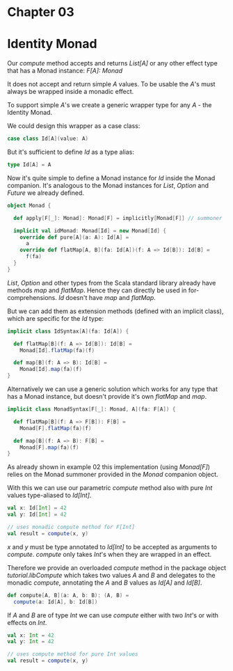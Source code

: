 # Chapter 03

# Identity Monad

Our _compute_ method accepts and returns _List[A]_ or
any other effect type that has a Monad instance:
_F[A]: Monad_

It does not accept and return simple _A_ values. To be
usable the _A_'s must always be wrapped inside a monadic
effect.

To support simple _A_'s we create a generic wrapper
type for any _A_ - the Identity Monad.

We could design this wrapper as a case class:

```scala
case class Id[A](value: A)
```

But it's sufficient to define _Id_ as a type alias:

```scala
type Id[A] = A
```

Now it's quite simple to define a Monad instance for _Id_
inside the Monad companion. It's analogous to the Monad
instances for _List_, _Option_ and _Future_ we already
defined.


```scala
object Monad {

  def apply[F[_]: Monad]: Monad[F] = implicitly[Monad[F]] // summoner

  implicit val idMonad: Monad[Id] = new Monad[Id] {
    override def pure[A](a: A): Id[A] =
      a
    override def flatMap[A, B](fa: Id[A])(f: A => Id[B]): Id[B] =
      f(fa)
  }
}
```

_List_, _Option_ and other types from the Scala standard
library already have methods _map_ and _flatMap_. Hence
they can directly be used in for-comprehensions. _Id_
doesn't have _map_ and _flatMap_.

But we can add them as extension methods (defined with
an implicit class), which are specific for the _Id_ type:

```scala
implicit class IdSyntax[A](fa: Id[A]) {

  def flatMap[B](f: A => Id[B]): Id[B] =
    Monad[Id].flatMap(fa)(f)

  def map[B](f: A => B): Id[B] =
    Monad[Id].map(fa)(f)
}
```

Alternatively we can use a generic solution which works for
any type that has a Monad instance, but doesn't provide
it's own _flatMap_ and _map_.

```scala
implicit class MonadSyntax[F[_]: Monad, A](fa: F[A]) {

  def flatMap[B](f: A => F[B]): F[B] =
    Monad[F].flatMap(fa)(f)

  def map[B](f: A => B): F[B] =
    Monad[F].map(fa)(f)
}
```

As already shown in example 02 this implementation (using _Monad[F]_)
relies on the Monad summoner provided in the _Monad_ companion object.

With this we can use our parametric _compute_ method also
with pure _Int_ values type-aliased to _Id[Int]_.

```scala
val x: Id[Int] = 42
val y: Id[Int] = 42

// uses monadic compute method for F[Int]
val result = compute(x, y)
```

_x_ and _y_ must be type annotated to _Id[Int]_ to be accepted as arguments to _compute_. _compute_ only
takes _Int_'s when they are wrapped in an effect.

Therefore we provide an overloaded _compute_ method in
the package object _tutorial.libCompute_ which takes two
values _A_ and _B_ and delegates to the monadic _compute_,
annotating the _A_ and _B_ values as _Id[A]_ and _Id[B]_.


```scala
def compute[A, B](a: A, b: B): (A, B) =
  compute(a: Id[A], b: Id[B])
```

If _A_ and _B_ are of type _Int_ we can use _compute_ either
with two _Int_'s or with effects on _Int_.

```scala
val x: Int = 42
val y: Int = 42

// uses compute method for pure Int values
val result = compute(x, y)
```

